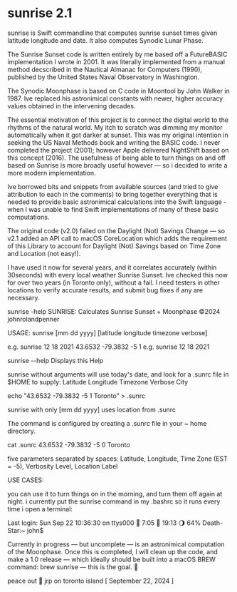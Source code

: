 # sunrise 2.1
sunrise is Swift commandline that computes sunrise sunset times given latitude longitude and date. It also computes Synodic Lunar Phase. 

The Sunrise Sunset code is written entirely by me based off a FutureBASIC implementation I wrote in 2001. It was literally implemented from a manual method decscribed in the Nautical Almanac for Computers (1990), published by the United States Naval Observatory in Washington. 

The Synodic Moonphase is based on C code in Moontool by John Walker in 1987. Ive replaced his astronimical constants with newer, higher accuracy values obtained in the intervening decades. 

The essential motivation of this project is to connect the digital world to the rhythms of the natural world. My itch to scratch was dimming my monitor automatically when it got darker at sunset. This was my original intention in seeking the US Naval Methods book and writing the BASIC code. I never completed the project (2001); however Apple delivered NightShift based on this concept (2016). The usefulness of being able to turn things on and off based on Sunrise is more broadly useful however — so i decided to write a more modern implementation. 

Ive borrowed bits and snippets from available sources (and tried to give attribution to each in the comments) to bring together everything that is needed to provide basic astronimical calculations into the Swift language - when I was unable to find Swift implementations of many of these basic computations. 

The original code (v2.0) failed on the Daylight (Not) Savings Change — so v2.1 added an API call to macOS CoreLocation which adds the requirement of this Library to account for Daylight (Not) Savings based on Time Zone and Location (not easy!). 

I have used it now for several years, and it correlates accurately (within 30seconds) with every local weather Sunrise Sunset. Ive checked this now for over two years (in Toronto only), without a fail. I need testers in other locations to verify accurate results, and submit bug fixes if any are necessary. 


sunrise -help
SUNRISE: Calculates Sunrise Sunset + Moonphase  ©2024 johnrolandpenner

USAGE: 
sunrise [mm dd yyyy] [latitude longitude timezone verbose]

e.g. sunrise 12 18 2021 43.6532 -79.3832 -5 1
e.g. sunrise 12 18 2021

sunrise --help  Displays this Help

sunrise without arguments will use today's date, and look for 
a .sunrc file in $HOME to supply: Latitude Longitude Timezone Verbose City

echo "43.6532 -79.3832 -5 1 Toronto" > .sunrc

sunrise with only [mm dd yyyy] uses location from .sunrc

The command is configured by creating a .sunrc file in your ~ home directory. 

cat .sunrc
43.6532 -79.3832 -5 0 Toronto

five parameters separated by spaces: Latitude, Longitude, Time Zone (EST = -5), Verbosity Level, Location Label


USE CASES: 

you can use it to turn things on in the morning, and turn them off again at night. 
i currently put the sunrise command in my .bashrc so it runs every time i open a terminal: 

Last login: Sun Sep 22 10:36:30 on ttys000
🌅 7:05  🌃 19:13  🌖 64% 
Death-Star:~ john$

Currently in progress — but uncomplete — is an astronimical computation of the Moonphase. Once this is completed, I will clean up the code, and make a 1.0 release — which ideally should be built into a macOS BREW command: brew sunrise — this is the goal. 🌅 

peace out 🍃 jrp on toronto island [ September 22, 2024 ]

